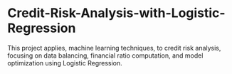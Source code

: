 # Credit-Risk-Analysis-with-Logistic-Regression
This project applies, machine learning techniques, to credit risk analysis, focusing on data balancing, financial ratio computation, and model optimization using Logistic Regression.
